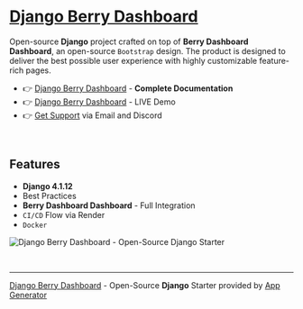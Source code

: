 
# [Django Berry Dashboard](https://app-generator.dev/product/berry-dashboard/django/)

Open-source **Django** project crafted on top of **Berry Dashboard Dashboard**, an open-source `Bootstrap` design.
The product is designed to deliver the best possible user experience with highly customizable feature-rich pages. 

- 👉 [Django Berry Dashboard](https://app-generator.dev/docs/products/django/berry/index.html) - **Complete Documentation**
- 👉 [Django Berry Dashboard](https://django-berry.onrender.com/) - LIVE Demo 
- 👉 [Get Support](https://app-generator.dev/ticket/create/) via Email and Discord

<br />

## Features

- **Django 4.1.12**
- Best Practices
- **Berry Dashboard Dashboard** - Full Integration 
- `CI/CD` Flow via Render 
- `Docker`

![Django Berry Dashboard - Open-Source Django Starter](https://user-images.githubusercontent.com/51070104/215728710-d1ee7fef-8153-402b-9741-371e1c01cd36.png)

<br />

---
[Django Berry Dashboard](https://app-generator.dev/product/berry-dashboard/django/) - Open-Source **Django** Starter provided by [App Generator](https://app-generator.dev)
